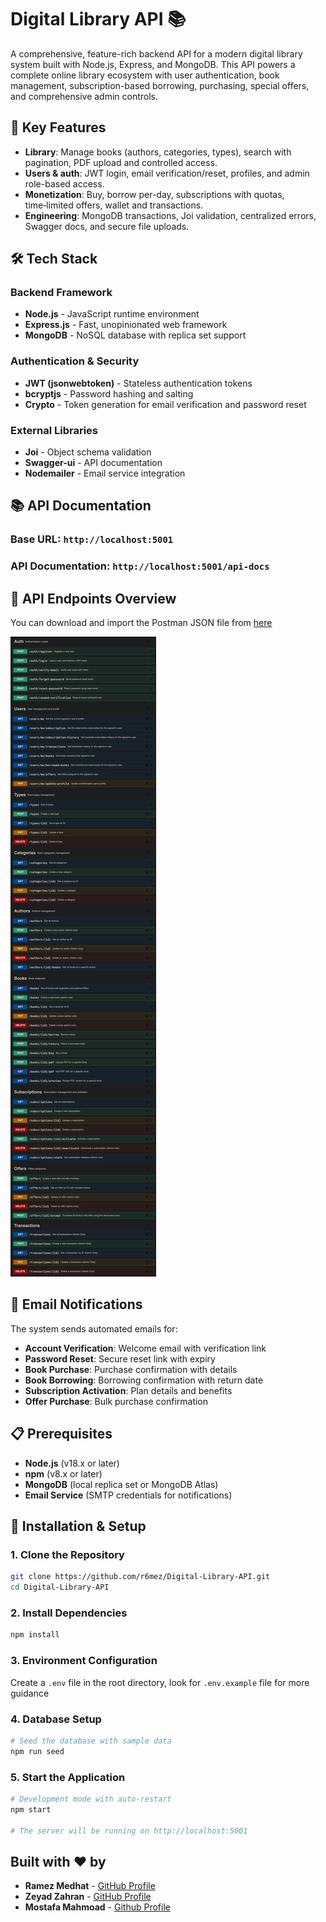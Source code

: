 # Digital Library API 📚

A comprehensive, feature-rich backend API for a modern digital library system built with Node.js, Express, and MongoDB. This API powers a complete online library ecosystem with user authentication, book management, subscription-based borrowing, purchasing, special offers, and comprehensive admin controls.

## 🌟 Key Features

- **Library**: Manage books (authors, categories, types), search with pagination, PDF upload and controlled access.
- **Users & auth**: JWT login, email verification/reset, profiles, and admin role-based access.
- **Monetization**: Buy, borrow per-day, subscriptions with quotas, time‑limited offers, wallet and transactions.
- **Engineering**: MongoDB transactions, Joi validation, centralized errors, Swagger docs, and secure file uploads.

## 🛠️ Tech Stack

### **Backend Framework**
- **Node.js** - JavaScript runtime environment
- **Express.js** - Fast, unopinionated web framework
- **MongoDB** - NoSQL database with replica set support

### **Authentication & Security**
- **JWT (jsonwebtoken)** - Stateless authentication tokens
- **bcryptjs** - Password hashing and salting
- **Crypto** - Token generation for email verification and password reset

### **External Libraries**
- **Joi** - Object schema validation
- **Swagger-ui** - API documentation
- **Nodemailer** - Email service integration

## 📚 API Documentation

### **Base URL**: `http://localhost:5001`
### **API Documentation**: `http://localhost:5001/api-docs`

## 🔗 API Endpoints Overview

You can download and import the Postman JSON file from [here](assets/Digital-Library-API.postman_collection.json)

![](assets/endpoints.png)

## 📧 Email Notifications

The system sends automated emails for:
- **Account Verification**: Welcome email with verification link
- **Password Reset**: Secure reset link with expiry
- **Book Purchase**: Purchase confirmation with details
- **Book Borrowing**: Borrowing confirmation with return date
- **Subscription Activation**: Plan details and benefits
- **Offer Purchase**: Bulk purchase confirmation

## 📋 Prerequisites

- **Node.js** (v18.x or later)
- **npm** (v8.x or later)
- **MongoDB** (local replica set or MongoDB Atlas)
- **Email Service** (SMTP credentials for notifications)

## 🚀 Installation & Setup

### 1. Clone the Repository
```bash
git clone https://github.com/r6mez/Digital-Library-API.git
cd Digital-Library-API
```

### 2. Install Dependencies
```bash
npm install
```

### 3. Environment Configuration
Create a `.env` file in the root directory, look for `.env.example` file for more guidance

### 4. Database Setup
```bash
# Seed the database with sample data
npm run seed
```

### 5. Start the Application
```bash
# Development mode with auto-restart
npm start

# The server will be running on http://localhost:5001
```

## Built with ❤️ by 

- **Ramez Medhat** - [GitHub Profile](https://github.com/r6mez)
- **Zeyad Zahran** - [GitHub Profile](https://github.com/Zeyadzahran)
- **Mostafa Mahmoad** - [Github Profile](https://github.com/Mostafa2115)


